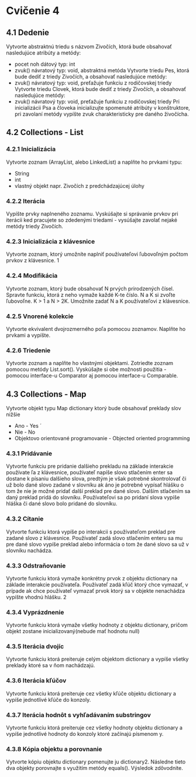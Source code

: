# Cvičenie 4
## 4.1 Dedenie
Vytvorte abstraktnú triedu s názvom Zivočích, ktorá bude obsahovať nasledujúce atribúty a metódy:
- pocet noh dátový typ: int
- zvuk() návratový typ: void, abstraktná metóda
Vytvorte triedu Pes, ktorá bude dediť z triedy Zivočích, a obsahovať nasledujúce metódy:
- zvuk() návratový typ: void, preťažuje funkciu z rodičovskej triedy
Vytvorte triedu Clovek, ktorá bude dediť z triedy Zivočích, a obsahovať
nasledujúce metódy:
- zvuk() návratový typ: void, preťažuje funkciu z rodičovskej triedy
Pri inicializácii Psa a človeka inicializujte spomenuté atribúty v konštruktore,
pri zavolaní metódy vypíšte zvuk charakteristicky pre daného živočícha.

## 4.2 Collections - List
### 4.2.1 Inicializácia
Vytvorte zoznam (ArrayList, alebo LinkedList) a naplňte ho prvkami typu:
- String
- int
- vlastný objekt napr. Zivočích z predchádzajúcej úlohy 
### 4.2.2 Iterácia
Vypíšte prvky naplneného zoznamu. Vyskúšajte si správanie prvkov pri iterácii
ked pracujete so zdedenými triedami - vysúšajte zavolať nejaké metódy triedy
Zivočích. 
### 4.2.3 Inicializácia z klávesnice
Vytvorte zoznam, ktorý umožníte naplniť používateľovi ľubovoľným počtom
prvkov z klávesnice.
1
### 4.2.4 Modifikácia
Vytvorte zoznam, ktorý bude obsahovať N prvých prirodzených čísel. Spravte
funkciu, ktorá z neho vymaže každé K-te číslo. N a K si zvoľte ľubovoľne. K > 1
a N > 2K.
Umožnite zadať N a K používateľovi z klávesnice.
### 4.2.5 Vnorené kolekcie
Vytvorte ekvivalent dvojrozmerného poľa pomocou zoznamov. Naplňte ho prvkami
a vypíšte.
### 4.2.6 Triedenie
Vytvorte zoznam a naplňte ho vlastnými objektami. Zotriedte zoznam pomocou 
metódy List.sort(). Vyskúšajte si obe možnosti použitia - pomocou interface-u
Comparator aj pomocou interface-u Comparable.
## 4.3 Collections - Map
Vytvorte objekt typu Map dictionary ktorý bude obsahovať preklady slov nižšie
- Ano - Yes ´
- Nie - No
- Objektovo orientované programovanie - Objected oriented programming
### 4.3.1 Pridávanie
Vytvorte funkciu pre pridanie dalšieho prekladu na základe interakcie používate  ľa
z klávesnice, používateľ napíše slovo stlačením enter sa dostane k písaniu dalšieho 
slova, predtým je však potrebné skontrolovať či už bolo dané slovo zadané v
slovníku ak áno je potrebné vypísať hlášku o tom že nie je možné pridať další 
preklad pre dané slovo. Dalším stlačením sa daný preklad pridá do slovníku. 
Používateľovi sa po pridaní slova vypíše hláška či dané slovo bolo pridané do
slovníku.
### 4.3.2 Cítanie 
Vytvorte funkciu ktorá vypíše po interakcii s používateľom preklad pre zadané
slovo z klávesnice. Používateľ zadá slovo stlačením enteru sa mu pre dané slovo
vypíše preklad alebo informácia o tom že dané slovo sa už v slovníku nachádza.
### 4.3.3 Odstraňovanie
Vytvorte funkciu ktorá vymaže konkrétny prvok z objektu dictionary na základe
interakcie používateľa. Používateľ zadá kľúč ktorý chce vymazať, v prípade ak
chce používateľ vymazať prvok ktorý sa v objekte nenachádza vypíšte vhodnú
hlášku.
2
### 4.3.4 Vyprázdnenie
Vytvorte funkciu ktorá vymaže všetky hodnoty z objektu dictionary, pričom
objekt zostane inicializovaný(nebude mať hodnotu null)
### 4.3.5 Iterácia dvojíc
Vytvorte funkciu ktorá preiteruje celým objektom dictionary a vypíše všetky
preklady ktoré sa v ňom nachádzajú.
### 4.3.6 Iterácia kľúčov
Vytvorte funkciu ktorá preiteruje cez všetky kľúče objektu dictionary a vypíše
jednotlivé kľúče do konzoly.
### 4.3.7 Iterácia hodnôt s vyhľadávaním substringov
Vytvorte funkciu ktorá preiteruje cez všetky hodnoty objektu dictionary a vypíše
jednotlivé hodnoty do konzoly ktoré začínajú písmenom y.
### 4.3.8 Kópia objektu a porovnanie
Vytvorte kópiu objektu dictionary pomenujte ju dictionary2. Následne tieto
dva objekty porovnajte s využitím metódy equals(). Výsledok zdôvodnite.
